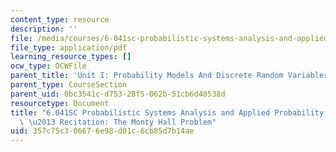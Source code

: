 ```yaml
---
content_type: resource
description: ''
file: /media/courses/6-041sc-probabilistic-systems-analysis-and-applied-probability-fall-2013/357c75c306676e98d01c6cb85d7b14ae_MIT6_041SCF13_Monty_Hall_300k.pdf
file_type: application/pdf
learning_resource_types: []
ocw_type: OCWFile
parent_title: 'Unit I: Probability Models And Discrete Random Variables '
parent_type: CourseSection
parent_uid: 0bc3541c-d753-28f5-062b-51cb6d40538d
resourcetype: Document
title: "6.041SC Probabilistic Systems Analysis and Applied Probability, Fall 2013Transcript\
  \ \u2013 Recitation: The Monty Hall Problem"
uid: 357c75c3-0667-6e98-d01c-6cb85d7b14ae
---
```

